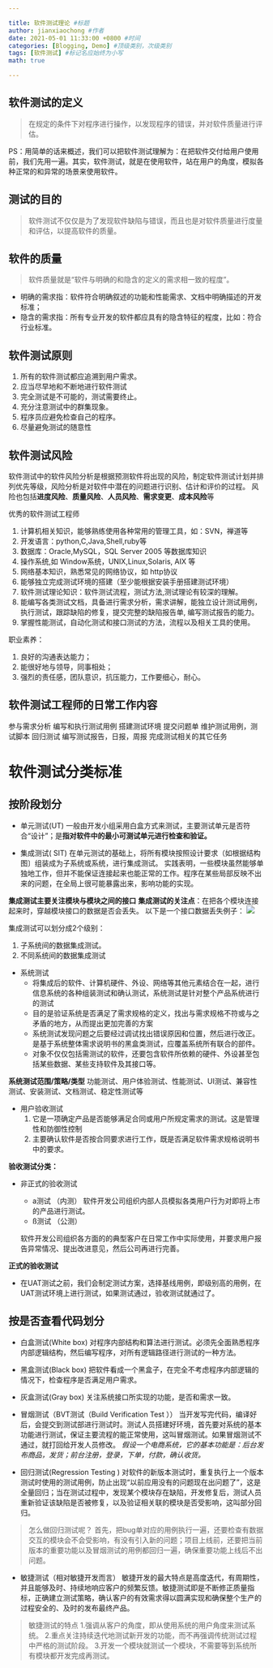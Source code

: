 ```yaml
---

title: 软件测试理论 #标题
author: jianxiaochong #作者
date: 2021-05-01 11:33:00 +0800 #时间
categories: [Blogging, Demo] #顶级类别，次级类别
tags: [软件测试] #标记名应始终为小写
math: true

---
```

## 软件测试的定义
> 在规定的条件下对程序进行操作，以发现程序的错误，并对软件质量进行评估。

PS：用简单的话来概述，我们可以把软件测试理解为：在把软件交付给用户使用前，我们先用一遍。其实，软件测试，就是在使用软件，站在用户的角度，模拟各种正常的和异常的场景来使用软件。

## 测试的目的
> 软件测试不仅仅是为了发现软件缺陷与错误，而且也是对软件质量进行度量和评估，以提高软件的质量。

## 软件的质量
> 软件质量就是“软件与明确的和隐含的定义的需求相一致的程度”。

* 明确的需求指：软件符合明确叙述的功能和性能需求、文档中明确描述的开发标准；
* 隐含的需求指：所有专业开发的软件都应具有的隐含特征的程度，比如：符合行业标准。

## 软件测试原则
1. 所有的软件测试都应追溯到用户需求。
2. 应当尽早地和不断地进行软件测试
3. 完全测试是不可能的，测试需要终止。
4. 充分注意测试中的群集现象。
5. 程序员应避免检查自己的程序。
6. 尽量避免测试的随意性

## 软件测试风险
软件测试中的软件风险分析是根据预测软件将出现的风险，制定软件测试计划并排列优先等级，风险分析是对软件中潜在的问题进行识别、估计和评价的过程。
风险也包括**进度风险**、**质量风险**、**人员风险**、**需求变更**、**成本风险**等

优秀的软件测试工程师
1. 计算机相关知识，能够熟练使用各种常用的管理工具，如：SVN，禅道等
2. 开发语言：python,C,Java,Shell,ruby等
3. 数据库：Oracle,MySQL，SQL Server 2005 等数据库知识
4. 操作系统,如 Window系统，UNIX,Linux,Solaris, AIX 等
5. 网络基本知识，熟悉常见的网络协议，如 http协议
6. 能够独立完成测试环境的搭建（至少能根据安装手册搭建测试环境）
7. 软件测试理论知识：软件测试流程，测试方法,测试理论有较深的理解。
8. 能编写各类测试文档，具备进行需求分析，需求讲解，能独立设计测试用例，执行测试，跟踪缺陷的修复，提交完整的缺陷报告单, 编写测试报告的能力。
10. 掌握性能测试，自动化测试和接口测试的方法，流程以及相关工具的使用。

职业素养：
1. 良好的沟通表达能力；
2. 能很好地与领导，同事相处；
3. 强烈的责任感，团队意识，抗压能力，工作要细心，耐心。

## 软件测试工程师的日常工作内容
参与需求分析
编写和执行测试用例
搭建测试环境
提交问题单
维护测试用例，测试脚本
回归测试
编写测试报告，日报，周报
完成测试相关的其它任务


# 软件测试分类标准
## 按阶段划分
* 单元测试(UT)
一般由开发小组采用白盒方式来测试，主要测试单元是否符合“设计”；是**指对软件中的最小可测试单元进行检查和验证。**

* 集成测试( SIT)
 在单元测试的基础上，将所有模块按照设计要求（如根据结构图〕组装成为子系统或系统，进行集成测试。
实践表明，一些模块虽然能够单独地工作，但并不能保证连接起来也能正常的工作。程序在某些局部反映不出来的问题，在全局上很可能暴露出来，影响功能的实现。

**集成测试主要关注模块与模块之间的接口**
**集成测试的关注点**：在把各个模块连接起来时，穿越模块接口的数据是否会丢失。
以下是一个接口数据丢失例子：
![](https://img.kancloud.cn/c7/92/c7929948a951e7eeecb2f7ee204418b5_616x117.png)

集成测试可以划分成2个级别：
1. 子系统间的数据集成测试。
2. 不同系统间的数据集成测试

* 系统测试
    * 将集成后的软件、计算机硬件、外设、网络等其他元素结合在一起，进行信息系统的各种组装测试和确认测试，系统测试是针对整个产品系统进行的测试
    * 目的是验证系统是否满足了需求规格的定义，找出与需求规格不符或与之矛盾的地方，从而提出更加完善的方案
    * 系统测试发现问题之后要经过调试找出错误原因和位置，然后进行改正。是基于系统整体需求说明书的黑盒类测试，应覆盖系统所有联合的部件。
    * 对象不仅仅包括需测试的软件，还要包含软件所依赖的硬件、外设甚至包括某些数据、某些支持软件及其接口等。


**系统测试范围/策略/类型**
功能测试、用户体验测试、性能测试、UI测试、兼容性测试、安装测试、文档测试、稳定性测试等


* 用户验收测试
	1. 它是一项确定产品是否能够满足合同或用户所规定需求的测试。这是管理性和防御性控制
	2. 主要确认软件是否按合同要求进行工作，既是否满足软件需求规格说明书中的要求。

**验收测试分类：**

* 非正式的验收测试
	* а测试 （内测）
	软件开发公司组织内部人员模拟各类用户行为对即将上市的产品进行测试。
	* ß测试 （公测）

 	软件开发公司组织各方面的的典型客户在日常工作中实际使用，并要求用户报告异常情况、提出改进意见，然后公司再进行完善。

**正式的验收测试**
* 在UAT测试之前，我们会制定测试方案，选择基线用例，即级别高的用例，在UAT测试环境上进行测试，如果测试通过，验收测试就通过了。



## 按是否查看代码划分
* 白盒测试(White box)
对程序内部结构和算法进行测试。必须先全面熟悉程序内部逻辑结构，然后编写程序，对所有逻辑路径进行测试的一种方法。

* 黑盒测试(Black box)
把软件看成一个黑盒子，在完全不考虑程序内部逻辑的情况下，检查程序是否满足用户需求。

* 灰盒测试(Gray box)
关注系统接口所实现的功能，是否和需求一致。

* 冒烟测试（BVT测试（Build Verification Test ））
当开发写完代码，编译好后，会提交到测试部进行测试时。测试人员搭建好环境，首先要对系统的基本功能进行测试，保证主要流程的能正常使用，这叫冒烟测试。如果冒烟测试不通过，就打回给开发人员修改。
*假设一个电商系统，它的基本功能是：后台发布商品，发货；前台注册，登录，下单，付款，确认收货。*

* 回归测试(Regression Testing )
对软件的新版本测试时，重复执行上一个版本测试时使用的测试用例，防止出现“以前应用没有的问题现在出问题了”，这是全量回归；当在测试过程中，发现某个模块存在缺陷，开发修复后，测试人员重新验证该缺陷是否被修复，以及验证相关联的模块是否受影响，这叫部分回归。
> 怎么做回归测试呢？ 
首先，把bug单对应的用例执行一遍，还要检查有数据交互的模块会不会受影响，有没有引入新的问题；项目上线前，还要把当前版本的重要功能以及冒烟测试的用例都回归一遍，确保重要功能上线后不出问题。


* 敏捷测试（相对敏捷开发而言）
敏捷开发的最大特点是高度迭代，有周期性，并且能够及时、持续地响应客户的频繁反馈。敏捷测试即是不断修正质量指标，正确建立测试策略，确认客户的有效需求得以圆满实现和确保整个生产的过程安全的、及时的发布最终产品。
> 敏捷测试的特点
1.强调从客户的角度，即从使用系统的用户角度来测试系统。
2.重点关注持续迭代地测试新开发的功能，而不再强调传统测试过程中严格的测试阶段。
3.开发一个模块就测试一个模块，不需要等到系统所有模块都开发完成再测试。
